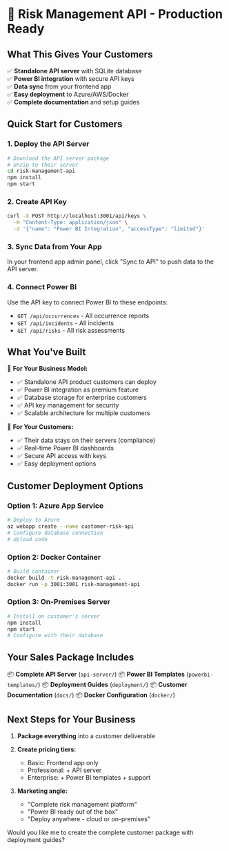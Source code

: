 # 🚀 Risk Management API - Production Ready

## What This Gives Your Customers

✅ **Standalone API server** with SQLite database  
✅ **Power BI integration** with secure API keys  
✅ **Data sync** from your frontend app  
✅ **Easy deployment** to Azure/AWS/Docker  
✅ **Complete documentation** and setup guides  

## Quick Start for Customers

### 1. Deploy the API Server

```bash
# Download the API server package
# Unzip to their server
cd risk-management-api
npm install
npm start
```

### 2. Create API Key

```bash
curl -X POST http://localhost:3001/api/keys \
  -H "Content-Type: application/json" \
  -d '{"name": "Power BI Integration", "accessType": "limited"}'
```

### 3. Sync Data from Your App

In your frontend app admin panel, click "Sync to API" to push data to the API server.

### 4. Connect Power BI

Use the API key to connect Power BI to these endpoints:
- `GET /api/occurrences` - All occurrence reports
- `GET /api/incidents` - All incidents  
- `GET /api/risks` - All risk assessments

## What You've Built

🎯 **For Your Business Model:**
- ✅ Standalone API product customers can deploy
- ✅ Power BI integration as premium feature
- ✅ Database storage for enterprise customers
- ✅ API key management for security
- ✅ Scalable architecture for multiple customers

🎯 **For Your Customers:**
- ✅ Their data stays on their servers (compliance)
- ✅ Real-time Power BI dashboards
- ✅ Secure API access with keys
- ✅ Easy deployment options

## Customer Deployment Options

### Option 1: Azure App Service
```bash
# Deploy to Azure
az webapp create --name customer-risk-api
# Configure database connection
# Upload code
```

### Option 2: Docker Container
```bash
# Build container
docker build -t risk-management-api .
docker run -p 3001:3001 risk-management-api
```

### Option 3: On-Premises Server
```bash
# Install on customer's server
npm install
npm start
# Configure with their database
```

## Your Sales Package Includes

📦 **Complete API Server** (`api-server/`)
📦 **Power BI Templates** (`powerbi-templates/`)
📦 **Deployment Guides** (`deployment/`)
📦 **Customer Documentation** (`docs/`)
📦 **Docker Configuration** (`docker/`)

## Next Steps for Your Business

1. **Package everything** into a customer deliverable
2. **Create pricing tiers:**
   - Basic: Frontend app only
   - Professional: + API server
   - Enterprise: + Power BI templates + support

3. **Marketing angle:**
   - "Complete risk management platform"
   - "Power BI ready out of the box"
   - "Deploy anywhere - cloud or on-premises"

Would you like me to create the complete customer package with deployment guides?
